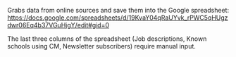 Grabs data from online sources and save them into the Google spreadsheet: 
https://docs.google.com/spreadsheets/d/19KvaY04qRaUYvk_rPWC5qHUgzdwr06Eq4b37VGuHjgY/edit#gid=0

The last three columns of the spreadsheet (Job descriptions, Known schools using CM, Newsletter subscribers) require manual input. 
